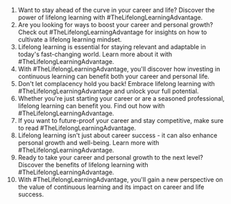 1. Want to stay ahead of the curve in your career and life? Discover the power of lifelong learning with #TheLifelongLearningAdvantage.
2. Are you looking for ways to boost your career and personal growth? Check out #TheLifelongLearningAdvantage for insights on how to cultivate a lifelong learning mindset.
3. Lifelong learning is essential for staying relevant and adaptable in today's fast-changing world. Learn more about it with #TheLifelongLearningAdvantage.
4. With #TheLifelongLearningAdvantage, you'll discover how investing in continuous learning can benefit both your career and personal life.
5. Don't let complacency hold you back! Embrace lifelong learning with #TheLifelongLearningAdvantage and unlock your full potential.
6. Whether you're just starting your career or are a seasoned professional, lifelong learning can benefit you. Find out how with #TheLifelongLearningAdvantage.
7. If you want to future-proof your career and stay competitive, make sure to read #TheLifelongLearningAdvantage.
8. Lifelong learning isn't just about career success - it can also enhance personal growth and well-being. Learn more with #TheLifelongLearningAdvantage.
9. Ready to take your career and personal growth to the next level? Discover the benefits of lifelong learning with #TheLifelongLearningAdvantage.
10. With #TheLifelongLearningAdvantage, you'll gain a new perspective on the value of continuous learning and its impact on career and life success.
